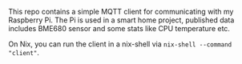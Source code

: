 This repo contains a simple MQTT client for communicating with my Raspberry Pi.
The Pi is used in a smart home project, published data includes BME680 sensor and some stats like CPU temperature etc.

On Nix, you can run the client in a nix-shell via `nix-shell --command "client"`.
